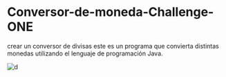 # Conversor-de-moneda-Challenge-ONE
crear un conversor de divisas este es un programa que convierta distintas monedas utilizando el lenguaje de programación Java.


![d](https://github.com/nelsonsegura/Conversor-de-moneda-Challenge-ONE/assets/113456501/8e880f5d-cf01-4216-a19c-fc2cde400626)
